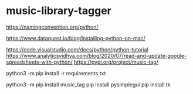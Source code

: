 # music-library-tagger
https://namingconvention.org/python/

https://www.dataquest.io/blog/installing-python-on-mac/

https://code.visualstudio.com/docs/python/python-tutorial
https://www.analyticsvidhya.com/blog/2020/07/read-and-update-google-spreadsheets-with-python/
https://pypi.org/project/music-tag/



python3 -m pip install -r requirements.txt

python3 -m pip install music_tag
pip install pysimplegui
pip install tk
